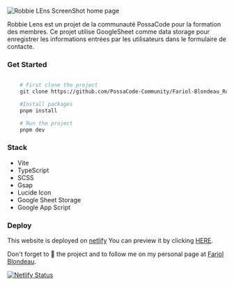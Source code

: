 ![Robbie LEns ScreenShot home page](https://github.com/PossaCode-Community/Fariol-Blondeau_Robbie-Lens/assets/81830567/a4bc4f6f-d92e-4064-9740-635af5a3800e)

Robbie Lens est un projet de la communauté PossaCode pour la formation des membres.
Ce projet utilise GoogleSheet comme data storage pour enregistrer les informations entrées par les utilisateurs dans le formulaire de contacte.

### Get Started

```bash

    # First clone the project
    git clone https://github.com/PossaCode-Community/Fariol-Blondeau_Robbie-Lens.git

    #Install packages
    pnpm install

    # Run the project
    pnpm dev
```

### Stack

- Vite
- TypeScript
- SCSS
- Gsap
- Lucide Icon
- Google Sheet Storage
- Google App Script

### Deploy

This website is deployed on [netlify](https://app.netlify.com/) You can preview it by clicking [HERE](https://brx-hashcode-robbie-lens.netlify.app/).

Don't forget to 🌟 the project and to follow me on my personal page at [Fariol Blondeau](https://github.com/bruxx-6243).

[![Netlify Status](https://api.netlify.com/api/v1/badges/7311c173-a812-4bf8-93f3-3305669894fb/deploy-status)](https://app.netlify.com/sites/brx-hashcode-robbie-lens/deploys)
